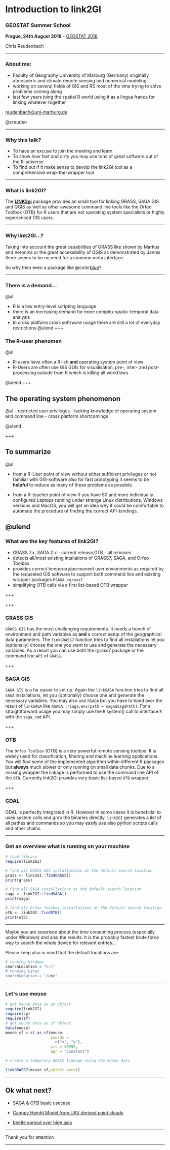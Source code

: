 # Introduction to link2GI

### GEOSTAT Summer School
**Prague, 24th August 2018** - [GEOSTAT 2018](https://geostat-course.org/2018)

Chris Reudenbach



---
### About me:

- Faculty of Geography University of Marburg (Germany)
 originally atmosperic and climate remote sensing and numerical modeling
- working on several fields of GIS and RS most of the time trying to solve problems coming along
- last few years joing the spatial R world using it as a lingua franca for linking whatever together 

reudenbach@uni-marburg.de

@creuden

---
### Why this talk?
- To have an excuse to join the meeting and learn
- To show how fast and dirty you may use tons of great software out of the R-universe
- To find out if it make sense to devolp the link2GI tool as a comprehensive wrap-the-wrapper tool
---
### What is link2GI?

The [**LINK2gi**](https://CRAN.R-project.org/package=link2GI) package provides an small tool for linking GRASS, SAGA GIS and QGIS as well as other awesome command line tools like the Orfeo Toolbox (OTB) for R users that are not operating system specialists or highly experienced GIS users. 


---
  
### Why link2GI...?

Taking into account the great capabilities of GRASS like shown by Markus and Veronika or the great accessibility of QGIS as demonstrated by Jannis there seems to be no need for a common meta interface. 

So why then even a package like @color[blue](**link2GI**)?

---

### There is a demand...
@ul
  - R is a low entry-level scripting language 
  - there is  an increasing demand for more complex spatio-temporal data analysis 
  - In cross platform cross softrware usage there are still a lot of  everyday restrictions 
@ulend
+++

### The R-user phenomen 
@ul
  
  - R-users have often a R-ish **and** operating system point of view 
  - R-Users are often use GIS GUIs for visualisation, pre-, inter- and post-processing outside from R which is killing all workflows
    
@ulend
+++

## The operating system phenomenon
@ul
    - restricted user privileges 
    - lacking knowledge of operating system and command line
    - cross platform shortcomings

@ulend

+++ 

##  To summarize
@ul
- from a R-User point of view without either sufficient privileges or not familiar with GIS-software also for fast prototyping it seems to be **helpful** to reduce as many of these problems as possible.

- from a R-teacher point of view if you have 50 and more individually configured Laptops running under strange Linux distributions, Windows versions and MacOS, you will get an idea why it could be comfortable to automate the procedure of finding the correct API-bindings.
  
@ulend
---
### What are the key features of link2GI?

  - GRASS 7.x, SAGA 2.x - current release,OTB - all releases
  - detects all/most existing intallations of GRASS7, SAGA, and Orfeo Toolbox
  - provides correct temporary/permanent user envionments as required by the requested GIS software to support both command line and existing wrapper packages `RSAGA`, `rgrass7` 
  - simplifying OTB calls via a first list-based OTB wrapper 

+++

+++
### GRASS GIS

`GRASS GIS` has the most challenging requirements. It needs a bunch of environment and path variables as **and** a correct setup of the geographical data parameters. The `linkGRASS7` function tries to find all installations let you (optionally) choose the one you want to use and generate the necessary variables. As a result you can use both the rgrass7 package  or the command line `API` of `GRASS`.

+++
### SAGA GIS

`SAGA GIS` is a far easier to set up. Again the `linkSAGA` function tries to find all `SAGA` installations, let you (optionally) choose one and generate the necessary variables. You may also use `RSAGA` but you have to hand over the result of `linkSAGA` like `RSAGA::rsaga.env(path = saga$sagaPath)`. For a straightforward usage you may simply use the  `R` system() call to  interface `R` with the `saga_cmd` API. 

+++ 
### OTB

The `Orfeo Toolbox` (OTB) is a very powerful remote sensing toolbox. It is widely used for classification, filtering and machine learning applications. You will find some of the implemented algorithm within different R packages but **always** much slower or only running on small data chunks. Due to a missing wrapper the linkage is performed to use the command line API of the `OTB`. Currently link2GI provides very basic list-based `OTB` wrapper. 

+++
### GDAL
GDAL is perfectly integrated in R. However in some cases it is beneficial to uses system calls and grab the binaries directly. `link2GI` generates a list of all pathes and commands so you may easily use also python scripts calls and other chains. 

---

### Get an overview what is running on your machine

```R
# load library
require(link2GI)

# find all GRASS GIS installations at the default search location
grass <- link2GI::findGRASS()
print(grass)

# find all SAGA installations at the default search location
saga <- link2GI::findSAGA()
print(saga)

# find all Orfeo Toolbox installations at the default search location
otb <- link2GI::findOTB()
print(otb)
```
---

Maybe you are surprised about the time consuming process (especially under Windows) and also the results. It is the probably fastest brute force way to search the whole device for relevant entries...

Please keep also in mind that the default locations are:
``` R
# running Windows
searchLocation = "C:\"
# running Linux
searchLocation = "/usr"
```
--- 

### Let's use meuse

```R
# get meuse data as sp object
require(link2GI)
require(sp)
require(sf)
# get meuse data as sf object
data(meuse) 
meuse_sf = st_as_sf(meuse, 
                    coords = 
                      c("x", "y"), 
                    crs = 28992, 
                    agr = "constant")

# create a temporary GRASS linkage using the meuse data

linkGRASS7(meuse_sf,select_ver=1)
```
---
## Ok what next?
- [SAGA & OTB basic usecase](https://github.com/gisma/link2gi2018/blob/master/R/usecases/saga_otb/usecaseSAGA_OTB.R)

- [Canopy Height Model from UAV derived point clouds](https://github.com/gisma/link2gi2018/blob/master/R/usecases/uav-pc/usecaseCHM.R)

- [beetle spread over high asia](https://github.com/gisma/link2gi2018/blob/master/R/usecases/cost-analysis/useCaseBeetle)

---

  Thank you for attention
  
---
  
  

